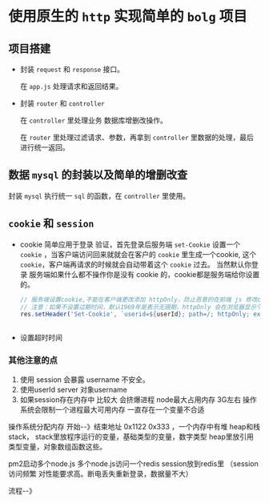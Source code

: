# 使用原生的 `http` 实现简单的 `bolg` 项目

## 项目搭建
- 封装 `request` 和 `response` 接口。
  
  在 `app.js` 处理请求和返回结果。
- 封装 `router` 和 `controller`
  
  在 `controller` 里处理业务 数据库增删改操作。
  
  在 `router` 里处理过滤请求、参数，再拿到 `controller` 里数据的处理，最后进行统一返回。
  
## 数据 `mysql` 的封装以及简单的增删改查

   封装 `mysql` 执行统一 `sql` 的函数，在 `controller` 里使用。
   
## `cookie` 和 `session`
- cookie 简单应用于登录 验证，首先登录后服务端 `set-Cookie` 设置一个 `cookie` ，当客户端访问回来就就会在客户的 `cookie` 里生成一个cookie,
这个 `cookie`，客户端再请求的时候就会自动带着这个 `cookie` 过去。
当然默认你登录 服务端如果什么都不操作你是没有 cookie 的，cookie都是服务端给你设置的。 
    ```javascript
  // 服务端设置cookie,不能在客户端更改添加 httpOnly，防止恶意的在前端 js 修改cookie
  // 注意：如果不设置过期时间，默认1969年是表示无限期，httpOnly 会在浏览器显示个对勾。 
  res.setHeader('Set-Cookie', `userid=${userId}; path=/; httpOnly; expires=${getCookieExpires()}`) 
    ```
```javascript 1.8
```
- 设置超时时间

### 其他注意的点
1. 使用 session 会暴露 username 不安全。 
2. 使用userId  server 对象username 
3. 如果session存在内存中 比较大 会挤爆进程  node最大占用内存 3G左右  操作系统会限制一个进程最大可用内存 一直存在一个变量不合适

操作系统分配内存 开始--》结束地址 0x1122 0x333 ，一个内存中有堆 heap和栈 stack，  stack里放程序运行的变量，基础类型的变量，数字类型    heap里放引用类型变量，对象数组函数这些。 

pm2启动多个node.js  多个node.js访问一个redis  session放到redis里 （session访问频繁 对性能要求高。断电丢失重新登录，数据量不大）

流程--》
